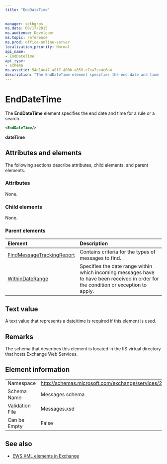 ```yaml
---
title: "EndDateTime"
 
 
manager: sethgros
ms.date: 09/17/2015
ms.audience: Developer
ms.topic: reference
ms.prod: office-online-server
localization_priority: Normal
api_name:
- EndDateTime
api_type:
- schema
ms.assetid: 54d14e47-a8f7-400b-a859-c7ea7ce4c6a4
description: "The EndDateTime element specifies the end date and time for a rule or a search."
---
```


# EndDateTime

The **EndDateTime** element specifies the end date and time for a rule or a search. 
  
```XML
<EndDateTime/>
```

 **dateTime**
## Attributes and elements

The following sections describe attributes, child elements, and parent elements.
  
### Attributes

None.
  
### Child elements

None.
  
### Parent elements

|**Element**|**Description**|
|:-----|:-----|
|[FindMessageTrackingReport](findmessagetrackingreport.md) <br/> |Contains criteria for the types of messages to find.  <br/> |
|[WithinDateRange](withindaterange.md) <br/> |Specifies the date range within which incoming messages have to have been received in order for the condition or exception to apply.  <br/> |
   
## Text value

A text value that represents a date/time is required if this element is used.
  
## Remarks

The schema that describes this element is located in the IIS virtual directory that hosts Exchange Web Services.
  
## Element information

|||
|:-----|:-----|
|Namespace  <br/> |http://schemas.microsoft.com/exchange/services/2006/messages  <br/> |
|Schema Name  <br/> |Messages schema  <br/> |
|Validation File  <br/> |Messages.xsd  <br/> |
|Can be Empty  <br/> |False  <br/> |
   
## See also



- [EWS XML elements in Exchange](ews-xml-elements-in-exchange.md)

